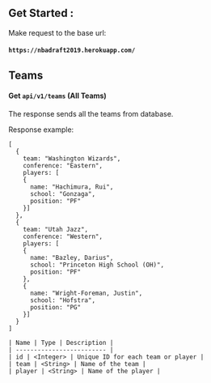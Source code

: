 ## Get Started :

Make request to the base url:

#### ``` https://nbadraft2019.herokuapp.com/ ```


## Teams

#### Get ```api/v1/teams``` (All Teams)

The response sends all the teams from database. 

Response example:

```  
[ 
  {
    team: "Washington Wizards",
    conference: "Eastern",
    players: [
    { 
      name: "Hachimura, Rui",
      school: "Gonzaga",
      position: "PF"
    }]
  },
  {
    team: "Utah Jazz",
    conference: "Western",
    players: [
    { 
      name: "Bazley, Darius", 
      school: "Princeton High School (OH)",
      position: "PF"
    }, 
    { 
      name: "Wright-Foreman, Justin",
      school: "Hofstra",
      position: "PG"
    }]
  }
]

| Name | Type | Description |
| ------------------------- |
| id | <Integer> | Unique ID for each team or player |
| team | <String> | Name of the team |
| player | <String> | Name of the player |

